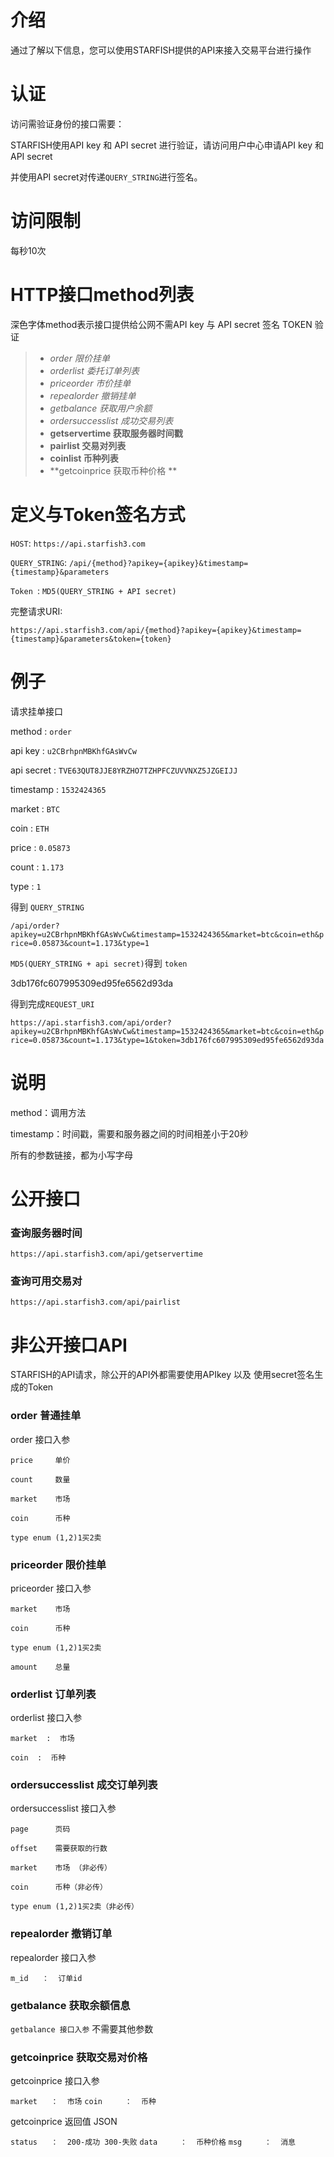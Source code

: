 # 介绍
通过了解以下信息，您可以使用STARFISH提供的API来接入交易平台进行操作
# 认证
访问需验证身份的接口需要：

STARFISH使用API key 和 API secret 进行验证，请访问用户中心申请API key 和 API secret

并使用API secret对传递`QUERY_STRING`进行签名。
# 访问限制
每秒10次
# HTTP接口method列表

深色字体method表示接口提供给公网不需API key 与 API secret 签名 TOKEN 验证
> * _order 限价挂单_
> * _orderlist 委托订单列表_
> * _priceorder 市价挂单_
> * _repealorder 撤销挂单_
> * _getbalance 获取用户余额_
> * _ordersuccesslist 成功交易列表_
> * **getservertime 获取服务器时间戳**
> * **pairlist 交易对列表**
> * **coinlist 币种列表**
> * **getcoinprice 获取币种价格 **

# 定义与Token签名方式

`HOST`: `https://api.starfish3.com`

`QUERY_STRING`: `/api/{method}?apikey={apikey}&timestamp={timestamp}&parameters`

`Token `: `MD5(QUERY_STRING + API secret)`

完整请求URI:

`https://api.starfish3.com/api/{method}?apikey={apikey}&timestamp={timestamp}&parameters&token={token}`

# 例子

请求挂单接口

method : `order` 

api key : `u2CBrhpnMBKhfGAsWvCw`

api secret : `TVE63QUT8JJE8YRZHO7TZHPFCZUVVNXZ5JZGEIJJ`

timestamp : `1532424365`

market : `BTC`

coin : `ETH`

price : `0.05873`

count : `1.173`

type : `1`

得到 `QUERY_STRING`

`/api/order?apikey=u2CBrhpnMBKhfGAsWvCw&timestamp=1532424365&market=btc&coin=eth&price=0.05873&count=1.173&type=1`

`MD5(QUERY_STRING + api secret)`得到 `token`

3db176fc607995309ed95fe6562d93da

得到完成`REQUEST_URI`

`https://api.starfish3.com/api/order?apikey=u2CBrhpnMBKhfGAsWvCw&timestamp=1532424365&market=btc&coin=eth&price=0.05873&count=1.173&type=1&token=3db176fc607995309ed95fe6562d93da`


# 说明

method：调用方法

timestamp：时间戳，需要和服务器之间的时间相差小于20秒

所有的参数链接，都为小写字母
# 公开接口
### 查询服务器时间

`https://api.starfish3.com/api/getservertime`

### 查询可用交易对

`https://api.starfish3.com/api/pairlist`

# 非公开接口API
STARFISH的API请求，除公开的API外都需要使用APIkey 以及 使用secret签名生成的Token
### order 普通挂单 

order 接口入参

  `price     单价`

  `count     数量`

  `market    市场`

  `coin      币种`

  `type enum (1,2)1买2卖`

### priceorder 限价挂单

priceorder 接口入参

`market    市场`

`coin      币种`

`type enum (1,2)1买2卖`

`amount    总量`

### orderlist 订单列表

orderlist 接口入参

  `market  :  市场`

  `coin  :  币种`


### ordersuccesslist 成交订单列表
ordersuccesslist 接口入参

`page      页码`

`offset    需要获取的行数`

`market    市场 （非必传）`

`coin      币种（非必传）`

`type enum (1,2)1买2卖（非必传）`


### repealorder 撤销订单

repealorder 接口入参

`m_id   ：  订单id`

### getbalance 获取余额信息

`getbalance 接口入参`
不需要其他参数

### getcoinprice 获取交易对价格
 getcoinprice 接口入参

`market   ：  市场`
`coin     ：  币种`

getcoinprice 返回值 JSON 

`status   ：  200-成功 300-失败`
`data     ：  币种价格`
`msg     ：  消息`

